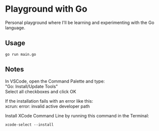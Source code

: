 # Playground with Go

Personal playground where I'll be learning and experimenting with the Go language.

## Usage

```
go run main.go     
```

## Notes

In VSCode, open the Command Palette and type:<br>
"Go: Install/Update Tools"<br>
Select all checkboxes and click OK

If the installation fails with an error like this:<br>
xcrun: error: invalid active developer path

Install XCode Command Line by running this command in the Terminal:

```
xcode-select --install
```